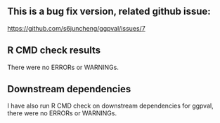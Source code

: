 ## This is a bug fix version, related github issue:
https://github.com/s6juncheng/ggpval/issues/7

## R CMD check results
There were no ERRORs or WARNINGs.  

## Downstream dependencies
I have also run R CMD check on downstream dependencies for ggpval, there were no ERRORs or WARNINGs.
